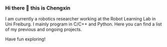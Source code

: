 ### Hi there 👋 this is Chengxin

I am currently a robotics researcher working at the Robot Learning Lab in Uni Freiburg. I mainly program in C/C++ and Python. Here you can find a list of my previous and ongoing projects. 

Have fun exploring!
